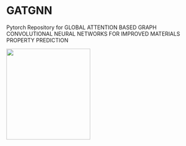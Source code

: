 # GATGNN
Pytorch Repository for GLOBAL ATTENTION BASED GRAPH CONVOLUTIONAL NEURAL NETWORKS FOR IMPROVED MATERIALS PROPERTY PREDICTION


<p>
    <img src="img/GATGNN.png" width="220" height="240" />
</p>
